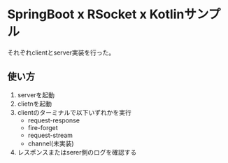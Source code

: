 # SpringBoot x RSocket x Kotlinサンプル
それぞれclientとserver実装を行った。  

## 使い方
1. serverを起動
2. clietnを起動
3. clientのターミナルで以下いずれかを実行
    - request-response
    - fire-forget
    - request-stream
    - channel(未実装)
4. レスポンスまたはserer側のログを確認する

